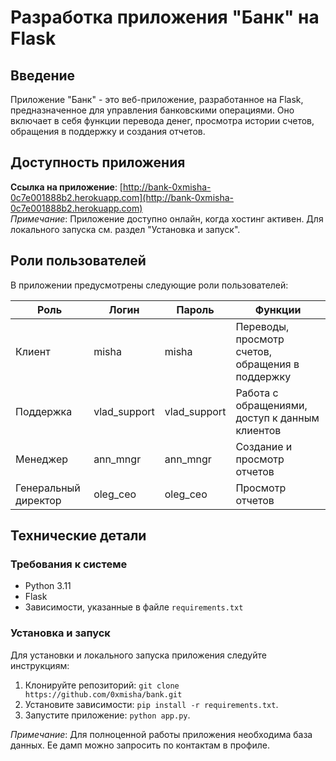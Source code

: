 # Разработка приложения "Банк" на Flask

## Введение
Приложение "Банк" - это веб-приложение, разработанное на Flask, предназначенное для управления банковскими операциями. Оно включает в себя функции перевода денег, просмотра истории счетов, обращения в поддержку и создания отчетов.

## Доступность приложения
**Ссылка на приложение**: [http://bank-0xmisha-0c7e001888b2.herokuapp.com](http://bank-0xmisha-0c7e001888b2.herokuapp.com)  
*Примечание*: Приложение доступно онлайн, когда хостинг активен. Для локального запуска см. раздел "Установка и запуск".

## Роли пользователей
В приложении предусмотрены следующие роли пользователей:

| Роль | Логин | Пароль | Функции |
|------|-------|--------|---------|
| Клиент | misha | misha | Переводы, просмотр счетов, обращения в поддержку |
| Поддержка | vlad_support | vlad_support | Работа с обращениями, доступ к данным клиентов |
| Менеджер | ann_mngr | ann_mngr | Создание и просмотр отчетов |
| Генеральный директор | oleg_ceo | oleg_ceo | Просмотр отчетов |

## Технические детали
### Требования к системе
* Python 3.11
* Flask
* Зависимости, указанные в файле `requirements.txt`

### Установка и запуск
Для установки и локального запуска приложения следуйте инструкциям:
1. Клонируйте репозиторий: `git clone https://github.com/0xmisha/bank.git`
2. Установите зависимости: `pip install -r requirements.txt`.
3. Запустите приложение: `python app.py`.

*Примечание*: Для полноценной работы приложения необходима база данных. Ее дамп можно запросить по контактам в профиле.